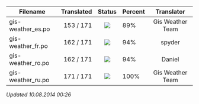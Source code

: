 Filename | Translated | Status | Percent | Translator
| ------------- | ------------: | :-----------: | :------------- | :-------------: |
| gis-weather_es.po | 153 / 171 | ![](https://dl.dropboxusercontent.com/u/99404329/bars/89.png) | 89% | Gis Weather Team |
| gis-weather_fr.po | 162 / 171 | ![](https://dl.dropboxusercontent.com/u/99404329/bars/94.png) | 94% | spyder |
| gis-weather_ro.po | 162 / 171 | ![](https://dl.dropboxusercontent.com/u/99404329/bars/94.png) | 94% | Daniel |
| gis-weather_ru.po | 171 / 171 | ![](https://dl.dropboxusercontent.com/u/99404329/bars/100.png) | 100% | Gis Weather Team |

_Updated 10.08.2014 00:26_
